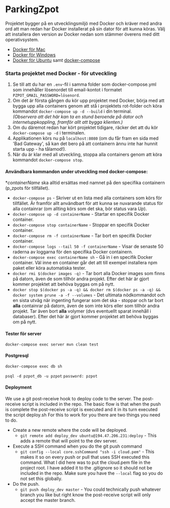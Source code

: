 # ParkingZpot

Projektet bygger på en utvecklingsmiljö med Docker och kräver med andra ord att man redan har Docker installerat på sin dator för att kunna köras. Välj att installera den version av Docker nedan som stämmer överens med ditt operativsystem.

* [Docker för Mac](https://docs.docker.com/docker-for-mac/install/#download-docker-for-mac)  
* [Docker för Windows](https://docs.docker.com/toolbox/toolbox_install_windows/)  
* [Docker för Ubuntu](https://www.docker.com/docker-ubuntu) samt [docker-compose](https://docs.docker.com/compose/install/)

### Starta projektet med Docker - för utveckling

1. Se till att du har en `.env`-fil i samma folder som docker-compose.yml som innehåller lösenordet till email-kontot i formatet `PZPOT_GMAIL_PASSWORD=lösenord`.
2. Om det är första gången du kör upp projektet med Docker, börja med att bygga upp alla containers genom att stå i projektets rot-folder och köra kommandot `docker-compose up -d --build` i din terminal.  
_(Observera att det här kan ta en stund beroende på dator och internetuppkoppling, framför allt att bygga klienten.)_
3. Om du däremot redan har kört projektet tidigare, räcker det att du kör `docker-compose up -d` i terminalen.
4. Applikationen körs nu på `localhost:8080` (om du får fram en sida med 'Bad Gateway', så kan det bero på att containern ännu inte har hunnit starta upp - ha tålamod!).
5. När du är klar med all utveckling, stoppa alla containers genom att köra kommandot `docker-compose stop`.


#### Användbara kommandon under utveckling med docker-compose:

*_containerName_ ska alltid ersättas med namnet på den specifika containern (p_zpots för tillfället).

* `docker-compose ps` - Skriver ut en lista med alla containers som körs för tillfället. Är framför allt användbart för att kunna se nuvarande status för alla containrar (om allting körs som det ska, bör status vara _Up_).
* `docker-compose up -d containerName` - Startar en specifik Docker container.
* `docker-compose stop containerName` - Stoppar en specifik Docker container.
* `docker-compose rm -f containerName` - Tar bort en specifik Docker container.
* `docker-compose logs --tail 50 -f containerName` - Visar de senaste 50 raderna av loggarna för den specifika Docker containern.
* `docker-compose exec containerName sh` - Gå in i en specifik Docker container. Väl inne en container går det att till exempel installera npm paket eller köra automatiska tester.
* `docker rmi $(docker images -q)` - Tar bort alla Docker images som finns på datorn, även de som tillhör andra projekt. Efter det här är gjort kommer projektet att behöva byggas om på nytt.
* `docker stop $(docker ps -a -q) && docker rm $(docker ps -a -q) && docker system prune -a -f --volumes` - Det ultimata nödkommandot och en sista utväg när ingenting fungerar som det ska - stoppar och tar bort **alla** containrar på datorn, även de som inte körs eller som tillhör andra projekt. Tar även bort **alla** volymer (dvs eventuellt sparat innehåll i databaser). Efter det här är gjort kommer projektet att behöva byggas om på nytt.

#### Tester för server
`docker-compose exec server mvn clean test`

#### Postgresql

`docker-compose exec db sh`

`psql -d pzpot_db -u pzpot`
`password: pzpot`


#### Deployment
We use a git post-receive hook to deploy code to the server. The post-receive script is included in the repo. The basic flow is that when the push is complete the post-receive script is executed and it in its turn executed the script deploy.sh For this to work for you there are two things you need to do. 
* Create a new remote where the code will be deployed.
    - `git remote add deploy_dev ubuntu@194.47.206.231:deploy` - This adds a remote that will point to the dev server.
* Execute a SSH command when you do the git push command
    - `git config --local core.sshCommand "ssh -i cloud.pem"` - This makes it so on every push or pull that uses SSH executed this command.
    What I did here was to put the cloud.pem file in the project root. I have added it to the .gitignore so it should not be included in the repo. Make sure you have the `--local` flag so you do not set this globally.
* Do the push.
    - `git push deploy_dev master` - You could technically push whatever branch you like but right know the post-receive script will only accept the master branch.